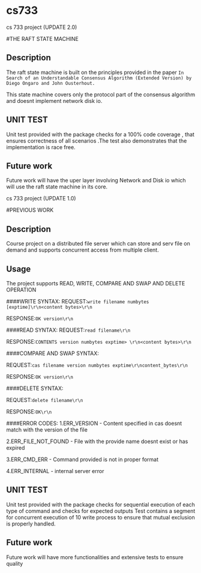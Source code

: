 # cs733
cs 733 project (UPDATE 2.0)

#THE RAFT STATE MACHINE

Description
-----------

The raft state machine is built on the principles provided in the paper ``` In Search of an Understandable Consensus Algorithm (Extended Version) by Diego Ongaro and John Ousterhout. ``` 

This state machine covers only the protocol part of the consensus algorithm and doesnt implement network disk io.


UNIT TEST 
----------
Unit test provided with the package checks for a 100% code coverage , that ensures correctness of all scenarios .The test also demonstrates that the implementation is race free.

Future work
-----------
Future work will have the uper layer involving Network and Disk io which will use the raft state machine in its core.


cs 733 project (UPDATE 1.0)

#PREVIOUS WORK 

Description
-----------

Course project on a distributed file server which can store and serv file on demand and supports concurrent access from multiple 
client.


Usage
---------

The project supports READ, WRITE, COMPARE AND SWAP AND DELETE OPERATION


####WRITE SYNTAX:
  REQUEST:```write filename numbytes [exptime]\r\n<content bytes>\r\n```

  RESPONSE:```OK version\r\n```

####READ SYNTAX:
  REQUEST:```read filename\r\n```

  RESPONSE:```CONTENTS version numbytes exptime> \r\n<content bytes>\r\n```

####COMPARE AND SWAP SYNTAX:

REQUEST:```cas filename version numbytes exptime\r\ncontent_bytes\r\n```

RESPONSE:```OK version\r\n```

####DELETE SYNTAX:

REQUEST:```delete filename\r\n```

RESPONSE:```OK\r\n```


####ERROR CODES:
1.ERR_VERSION - Content specified in cas doesnt match with the version of the file

2.ERR_FILE_NOT_FOUND - File with the provide name doesnt exist or has expired

3.ERR_CMD_ERR - Command provided is not in proper format

4.ERR_INTERNAL - internal server error


UNIT TEST 
----------
Unit test provided with the package checks for sequential execution of each type of command and checks for expected outputs
Test contains a segment for concurrent execution of 10 write process to ensure that mutual exclusion is properly handled.

Future work
-----------
Future work will have more functionalities and extensive tests to ensure quality


